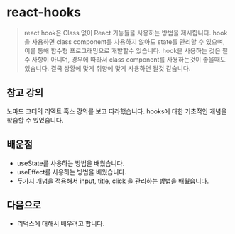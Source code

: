 # react-hooks

> react hook은 Class 없이 React 기능들을 사용하는 방법을 제시합니다. hook을 사용하면 class component를 사용하지 않아도 state를 관리할 수 있으며, 이를 통해 함수형 프로그래밍으로 개발할수 있습니다. hook을 사용하는 것은 필수  사항이 아니며, 경우에 따라서 class component를 사용하는것이 좋을때도 있습니다. 결국 상황에 맞게 취향에 맞게 사용하면 될것 같습니다.



## 참고 강의

노마드 코더의 리엑트 훅스 강의를 보고 따라했습니다. hooks에 대한 기초적인 개념을 학습할 수 있었습니다. 



## 배운점

- useState를 사용하는 방법을 배웠습니다. 
- useEffect를 사용하는 방법을 배웠습니다. 
- 두가지 개념을 적용해서 input, title, click 을 관리하는 방법을 배웠습니다.



## 다음으로

- 리덕스에 대해서 배우려고 합니다. 
